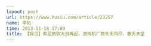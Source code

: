 ```yaml
---
layout: post
url: https://www.huxiu.com/article/23257
name: 李拓
time: 2013-11-18 17:09
title: 【娱见】索尼微软大战再起，游戏机厂商冬天将尽，春天未至
---
```

